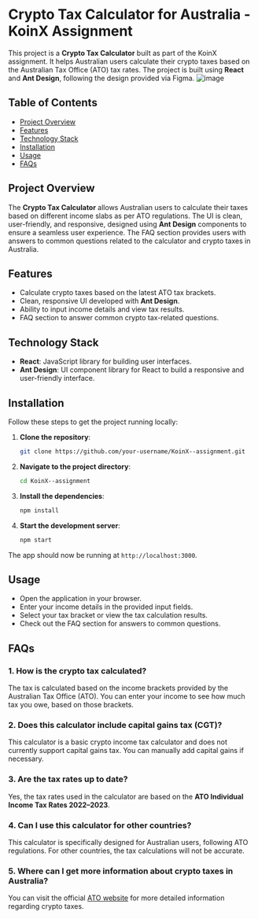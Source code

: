 # Crypto Tax Calculator for Australia - KoinX Assignment

This project is a **Crypto Tax Calculator** built as part of the KoinX assignment. It helps Australian users calculate their crypto taxes based on the Australian Tax Office (ATO) tax rates. The project is built using **React** and **Ant Design**, following the design provided via Figma.
![image](https://github.com/user-attachments/assets/34ef1d3d-6370-49c4-8362-d02644938aea)

## Table of Contents

- [Project Overview](#project-overview)
- [Features](#features)
- [Technology Stack](#technology-stack)
- [Installation](#installation)
- [Usage](#usage)
- [FAQs](#faqs)

## Project Overview

The **Crypto Tax Calculator** allows Australian users to calculate their taxes based on different income slabs as per ATO regulations. The UI is clean, user-friendly, and responsive, designed using **Ant Design** components to ensure a seamless user experience. The FAQ section provides users with answers to common questions related to the calculator and crypto taxes in Australia.

## Features

- Calculate crypto taxes based on the latest ATO tax brackets.
- Clean, responsive UI developed with **Ant Design**.
- Ability to input income details and view tax results.
- FAQ section to answer common crypto tax-related questions.

## Technology Stack

- **React**: JavaScript library for building user interfaces.
- **Ant Design**: UI component library for React to build a responsive and user-friendly interface.

## Installation

Follow these steps to get the project running locally:

1. **Clone the repository**:
   ```bash
   git clone https://github.com/your-username/KoinX--assignment.git
   ```

2. **Navigate to the project directory**:
   ```bash
   cd KoinX--assignment
   ```

3. **Install the dependencies**:
   ```bash
   npm install
   ```

4. **Start the development server**:
   ```bash
   npm start
   ```

The app should now be running at `http://localhost:3000`.

## Usage

- Open the application in your browser.
- Enter your income details in the provided input fields.
- Select your tax bracket or view the tax calculation results.
- Check out the FAQ section for answers to common questions.

## FAQs

### 1. How is the crypto tax calculated?
The tax is calculated based on the income brackets provided by the Australian Tax Office (ATO). You can enter your income to see how much tax you owe, based on those brackets.

### 2. Does this calculator include capital gains tax (CGT)?
This calculator is a basic crypto income tax calculator and does not currently support capital gains tax. You can manually add capital gains if necessary.

### 3. Are the tax rates up to date?
Yes, the tax rates used in the calculator are based on the **ATO Individual Income Tax Rates 2022–2023**.

### 4. Can I use this calculator for other countries?
This calculator is specifically designed for Australian users, following ATO regulations. For other countries, the tax calculations will not be accurate.

### 5. Where can I get more information about crypto taxes in Australia?
You can visit the official [ATO website](https://www.ato.gov.au/) for more detailed information regarding crypto taxes.
